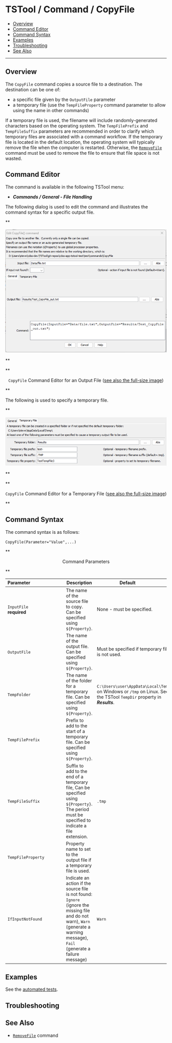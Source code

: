 # TSTool / Command / CopyFile #

*   [Overview](#overview)
*   [Command Editor](#command-editor)
*   [Command Syntax](#command-syntax)
*   [Examples](#examples)
*   [Troubleshooting](#troubleshooting)
*   [See Also](#see-also)

-------------------------

## Overview ##

The `CopyFile` command copies a source file to a destination.
The destination can be one of:

*   a specific file given by the `OutputFile` parameter
*   a temporary file (use the `TempFileProperty` command parameter to allow using the name in other commands)

If a temporary file is used, the filename will include randomly-generated characters
based on the operating system.
The `TempFilePrefix` and `TempFileSuffix` parameters are recommended in order to
clarify which temporary files are associated with a command workflow.
If the temporary file is located in the default location,
the operating system will typically remove the file when the computer is restarted.
Otherwise, the [`RemoveFile`](../RemoveFile/RemoveFile.md) command
must be used to remove the file to ensure that file space is not wasted.

## Command Editor ##

The command is available in the following TSTool menu:

*   ***Commands / General - File Handling***

The following dialog is used to edit the command and illustrates the command syntax for a specific output file.

**<p style="text-align: center;">
![CopyFile](CopyFile.png)
</p>**

**<p style="text-align: center;">
`CopyFile` Command Editor for an Output File (<a href="../CopyFile.png">see also the full-size image</a>)
</p>**

The following is used to specify a temporary file.

**<p style="text-align: center;">
![CopyFile-Temp](CopyFile-Temp.png)
</p>**

**<p style="text-align: center;">
`CopyFile` Command Editor for a Temporary File (<a href="../CopyFile-Temp.png">see also the full-size image</a>)
</p>**

## Command Syntax ##

The command syntax is as follows:

```text
CopyFile(Parameter="Value",...)
```
**<p style="text-align: center;">
Command Parameters
</p>**

| **Parameter**&nbsp;&nbsp;&nbsp;&nbsp;&nbsp;&nbsp;&nbsp;&nbsp;&nbsp;&nbsp;&nbsp;&nbsp;&nbsp;&nbsp;&nbsp;&nbsp;&nbsp;&nbsp;&nbsp;&nbsp;&nbsp;&nbsp;&nbsp;&nbsp;&nbsp;&nbsp; | **Description** | **Default**&nbsp;&nbsp;&nbsp;&nbsp;&nbsp;&nbsp;&nbsp;&nbsp;&nbsp;&nbsp; |
| --------------|-----------------|----------------- |
| `InputFile`<br>**required** | The name of the source file to copy. Can be specified using `${Property}`. | None - must be specified. |
| `OutputFile` | The name of the output file. Can be specified using `${Property}`. | Must be specified if temporary file is not used. |
| `TempFolder` | The name of the folder for a temporary file. Can be specified using `${Property}`. | `C:\Users\user\AppData\Local\Temp` on Windows or `/tmp` on Linux.  See the TSTool `TempDir` property in ***Results***. |
| `TempFilePrefix` | Prefix to add to the start of a temporary file. Can be specified using `${Property}`.| |
| `TempFileSuffix` | Suffix to add to the end of a temporary file, Can be specified using `${Property}`. The period must be specified to indicate a file extension. | `.tmp` |
| `TempFileProperty` | Property name to set to the output file if a temporary file is used. | |
| `IfInputNotFound` | Indicate an action if the source file is not found:  `Ignore` (ignore the missing file and do not warn), `Warn` (generate a warning message), `Fail` (generate a failure message) | `Warn` |

## Examples ##

See the [automated tests](https://github.com/OpenCDSS/cdss-app-tstool-test/tree/master/test/commands/CopyFile).

## Troubleshooting ##

## See Also ##

*   [`RemoveFile`](../RemoveFile/RemoveFile.md) command

